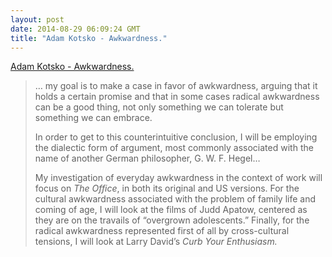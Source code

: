 ```yaml
---
layout: post
date: 2014-08-29 06:09:24 GMT
title: "Adam Kotsko - Awkwardness."
---
```

<a href="http://www.amazon.in/gp/product/1846943914/ref=as_li_tl?ie=UTF8&amp;camp=3626&amp;creative=24822&amp;creativeASIN=1846943914&amp;linkCode=as2&amp;tag=arpstum-21">Adam Kotsko - Awkwardness.</a><img src="http://ir-in.amazon-adsystem.com/e/ir?t=arpstum-21&amp;l=as2&amp;o=31&amp;a=1846943914" width="1" height="1" border="0" alt="" style="border:none !important; margin:0px !important;"/>

<blockquote><p>… my goal is to make a case in favor of awkwardness, arguing that it holds a certain promise and that in some cases radical awkwardness can be a good thing, not only something we can tolerate but something we can embrace. </p>

<p>In order to get to this counterintuitive conclusion, I will be employing the dialectic form of argument, most commonly associated with the name of another German philosopher, G. W. F. Hegel…</p>

<p>My investigation of everyday awkwardness in the context of work will focus on <em>The Office</em>, in both its original and US versions. For the cultural awkwardness associated with the problem of family life and coming of age, I will look at the films of Judd Apatow, centered as they are on the travails of “overgrown adolescents.” Finally, for the radical awkwardness represented first of all by cross-cultural tensions, I will look at Larry David’s <em>Curb Your Enthusiasm.</em>
</p></blockquote>